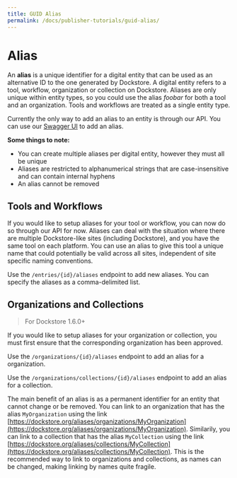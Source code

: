 ```yaml
---
title: GUID Alias
permalink: /docs/publisher-tutorials/guid-alias/
---
```

# Alias
An **alias** is a unique identifier for a digital entity that can be used as an alternative ID to the one generated by Dockstore. A digital entity refers to a tool, workflow, organization or collection on Dockstore. Aliases are only unique within entity types, so you could use the alias *foobar* for both a tool and an organization. Tools and workflows are treated as a single entity type.

Currently the only way to add an alias to an entity is through our API. You can use our [Swagger UI](https://dockstore.org/api/static/swagger-ui/index.html#) to add an alias.

**Some things to note:**
* You can create multiple aliases per digital entity, however they must all be unique
* Aliases are restricted to alphanumerical strings that are case-insensitive and can contain internal hyphens
* An alias cannot be removed

## Tools and Workflows
If you would like to setup aliases for your tool or workflow, you can now do so through our API for now. Aliases can deal with the situation where there are multiple Dockstore-like sites (including Dockstore), and you have the same tool on each platform. You can use an alias to give this tool a unique name that could potentially be valid across all sites, independent of site specific naming conventions.

Use the `/entries/{id}/aliases` endpoint to add new aliases. You can specify the aliases as a comma-delimited list.

## Organizations and Collections
> For Dockstore 1.6.0+

If you would like to setup aliases for your organization or collection, you must first ensure that the corresponding organization has been approved.

Use the `/organizations/{id}/aliases` endpoint to add an alias for a organization.

Use the `/organizations/collections/{id}/aliases` endpoint to add an alias for a collection.

The main benefit of an alias is as a permanent identifier for an entity that cannot change or be removed. You can link to an organization that has the alias `MyOrganization` using the link [https://dockstore.org/aliases/organizations/MyOrganization](https://dockstore.org/aliases/organizations/MyOrganization). Similarily, you can link to a collection that has the alias `MyCollection` using the link [https://dockstore.org/aliases/collections/MyCollection](https://dockstore.org/aliases/collections/MyCollection). This is the recommended way to link to organizations and collections, as names can be changed, making linking by names quite fragile.